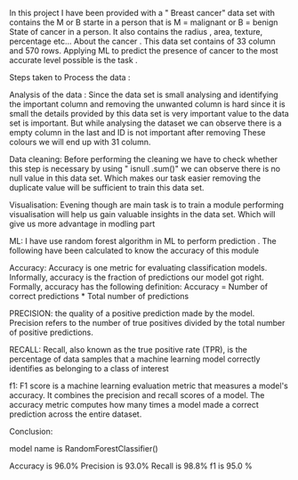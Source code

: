 In this project I have been provided with a " Breast cancer" data set with contains the M or B starte in a person that is M = malignant or B = benign 
State of cancer in a person. 
It also contains the radius , area, texture, percentage etc... About the cancer . 
This data set contains of 33 column and 570 rows.
Applying ML to predict the presence of  cancer to the most accurate level possible is the task .

Steps taken to Process the data :

Analysis of the data : 
Since the data set is small  analysing and identifying the important column and removing the unwanted column is hard since it is small the details provided by this data set is very important value to the data set is important. But while analysing the dataset we can observe there is a empty column in the last and ID is not important after removing 
These colours we will end up with 31 column.

Data cleaning: 
 Before performing the cleaning we have to check whether this step is necessary by using 
" isnull .sum()" we can observe there is no null value in this data set. Which makes our task easier removing the duplicate value will be sufficient to train this data set.

Visualisation:
Evening though are main task is to train a module performing visualisation will help us gain valuable insights in the data set. Which will give us more advantage in modling part 

ML:
I have use random forest algorithm in ML to perform prediction . The following have been calculated to know the accuracy of this module 

Accuracy:
Accuracy is one metric for evaluating classification models. Informally, accuracy is the fraction of predictions our model got right. Formally, accuracy has the following definition: Accuracy = Number of correct predictions * Total number of predictions

PRECISION:
the quality of a positive prediction made by the model. Precision refers to the number of true positives divided by the total number of positive predictions.

RECALL:
Recall, also known as the true positive rate (TPR), is the percentage of data samples that a machine learning model correctly identifies as belonging to a class of interest

f1:
F1 score is a machine learning evaluation metric that measures a model's accuracy. It combines the precision and recall scores of a model. The accuracy metric computes how many times a model made a correct prediction across the entire dataset.

Conclusion:

model name is RandomForestClassifier()

Accuracy is 96.0% 
Precision is 93.0%
Recall is 98.8% 
f1 is 95.0 %



